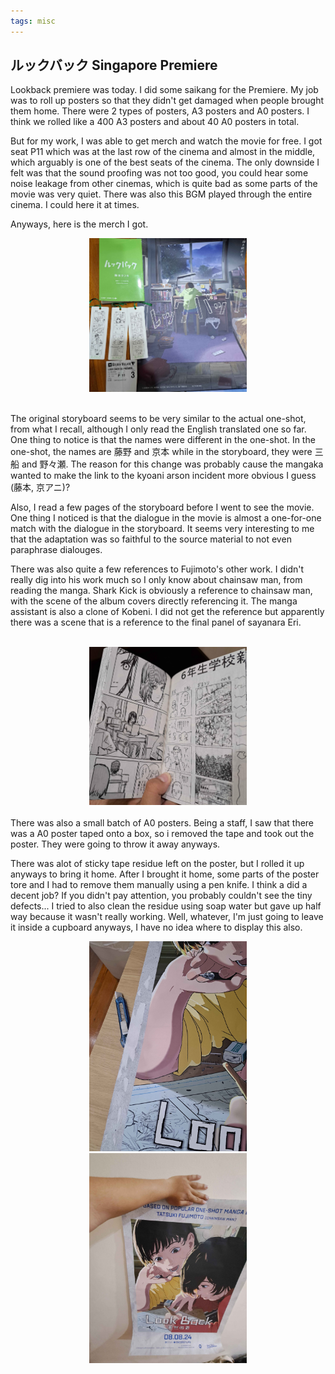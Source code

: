 ```yaml
---
tags: misc
---
```


## ルックバック Singapore Premiere

Lookback premiere was today. I did some saikang for the Premiere. My job was to roll up posters so that they didn't get damaged when people brought them home. There were 2 types of posters, A3 posters and A0 posters. I think we rolled like a 400 A3 posters and about 40 A0 posters in total.

But for my work, I was able to get merch and watch the movie for free. I got seat P11 which was at the last row of the cinema and almost in the middle, which arguably is one of the best seats of the cinema. The only downside I felt was that the sound proofing was not too good, you could hear some noise leakage from other cinemas, which is quite bad as some parts of the movie was very quiet. There was also this BGM played through the entire cinema. I could here it at times.

Anyways, here is the merch I got.

<center>
  <img src="/media/lookback1.jpg" width="50%">
</center>

<br>

The original storyboard seems to be very similar to the actual one-shot, from what I recall, although I only read the English translated one so far. One thing to notice is that the names were different in the one-shot. In the one-shot, the names are 藤野 and 京本 while in the storyboard, they were 三船 and 野々瀬. The reason for this change was probably cause the mangaka wanted to make the link to the kyoani arson incident more obvious I guess (藤本, 京アニ)?

Also, I read a few pages of the storyboard before I went to see the movie. One thing I noticed is that the dialogue in the movie is almost a one-for-one match with the dialogue in the storyboard. It seems very interesting to me that the adaptation was so faithful to the source material to not even paraphrase dialouges.

There was also quite a few references to Fujimoto's other work. I didn't really dig into his work much so I only know about chainsaw man, from reading the manga. Shark Kick is obviously a reference to chainsaw man, with the scene of the album covers directly referencing it. The manga assistant is also a clone of Kobeni. I did not get the reference but apparently there was a scene that is a reference to the final panel of sayanara Eri.

<br>

<center>
  <img src="/media/lookback2.jpg" width="50%">
</center>

<br>
There was also a small batch of A0 posters. Being a staff, I saw that there was a A0 poster taped onto a box, so i removed the tape and took out the poster. They were going to throw it away anyways.

There was alot of sticky tape residue left on the poster, but I rolled it up anyways to bring it home. After I brought it home, some parts of the poster tore and I had to remove them manually using a pen knife. I think a did a decent job? If you didn't pay attention, you probably couldn't see the tiny defects... I tried to also clean the residue using soap water but gave up half way because it wasn't really working. Well, whatever, I'm just going to leave it inside a cupboard anyways, I have no idea where to display this also.
<br>

<center>
  <img src="/media/lookback3.jpg" width="50%">
</center>

<center>
  <img src="/media/lookback4.jpg" width="50%">
</center>